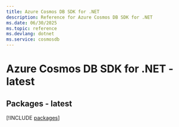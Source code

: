 ```yaml
---
title: Azure Cosmos DB SDK for .NET
description: Reference for Azure Cosmos DB SDK for .NET
ms.date: 06/30/2025
ms.topic: reference
ms.devlang: dotnet
ms.service: cosmosdb
---
```

# Azure Cosmos DB SDK for .NET - latest
## Packages - latest
[!INCLUDE [packages](cosmos-db-index.md)]